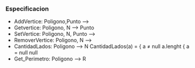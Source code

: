 ### **Especificacion**

  * AddVertice: Poligono,Punto -->       
  * Getvertice: Poligono, N --> Punto          
  * SetVertice: Poligono, N, Punto -->        
  * RemoverVertice: Poligono, N --> 
  * CantidadLados: Poligono --> N            CantidadLados(a) = { a ≠ null    a.lenght
                                                                { a = null      null
  * Get_Perimetro: Poligono --> R